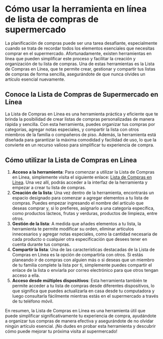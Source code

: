 Cómo usar la herramienta en línea de lista de compras de supermercado
=====================================================================

La planificación de compras puede ser una tarea desafiante, especialmente cuando se trata de recordar todos los elementos esenciales que necesitas comprar en el supermercado. Afortunadamente, existen herramientas en línea que pueden simplificar este proceso y facilitar la creación y organización de tu lista de compras. Una de estas herramientas es la Lista de Compras en Línea, que te permite crear, gestionar y compartir tus listas de compras de forma sencilla, asegurándote de que nunca olvides un artículo esencial nuevamente.

Conoce la Lista de Compras de Supermercado en Línea
---------------------------------------------------

La Lista de Compras en Línea es una herramienta práctica y eficiente que te brinda la posibilidad de crear listas de compras personalizadas de manera rápida y sencilla. Con esta herramienta, puedes organizar tus compras por categorías, agregar notas especiales, y compartir la lista con otros miembros de la familia o compañeros de piso. Además, la herramienta está diseñada para garantizar la máxima comodidad y facilidad de uso, lo que la convierte en un recurso valioso para simplificar tu experiencia de compra.

Cómo utilizar la Lista de Compras en Línea
------------------------------------------

1. **Acceso a la herramienta**: Para comenzar a utilizar la Lista de Compras en Línea, simplemente visita el siguiente enlace: [Lista de Compras en Línea](https://www.onlinecalculatorsfree.com/es/tools/grocery-list.html). Una vez allí, podrás acceder a la interfaz de la herramienta y empezar a crear tu lista de compras.
2. **Creación de la lista**: Una vez dentro de la herramienta, encontrarás un espacio designado para comenzar a agregar elementos a tu lista de compras. Puedes empezar ingresando el nombre del artículo que deseas comprar y, si lo prefieres, asignarlo a una categoría específica, como productos lácteos, frutas y verduras, productos de limpieza, entre otros.
3. **Gestión de la lista**: A medida que añades elementos a tu lista, la herramienta te permite modificar su orden, eliminar artículos innecesarios y agregar notas especiales, como la cantidad necesaria de cada producto o cualquier otra especificación que desees tener en cuenta durante tus compras.
4. **Compartir la lista**: Una de las características destacadas de la Lista de Compras en Línea es la opción de compartirla con otros. Si estás planeando ir de compras con alguien más o si deseas que un miembro de tu familia complete la lista por ti, simplemente puedes compartir el enlace de la lista o enviarla por correo electrónico para que otros tengan acceso a ella.
5. **Acceso desde múltiples dispositivos**: Esta herramienta también te permite acceder a tu lista de compras desde diferentes dispositivos, lo que significa que puedes actualizarla en casa desde tu computadora y luego consultarla fácilmente mientras estás en el supermercado a través de tu teléfono móvil.

En resumen, la Lista de Compras en Línea es una herramienta útil que puede simplificar significativamente tu experiencia de compra, ayudándote a organizar tus compras de manera efectiva y asegurándote de no olvidar ningún artículo esencial. ¡No dudes en probar esta herramienta y descubrir cómo puede mejorar tu próxima visita al supermercado!